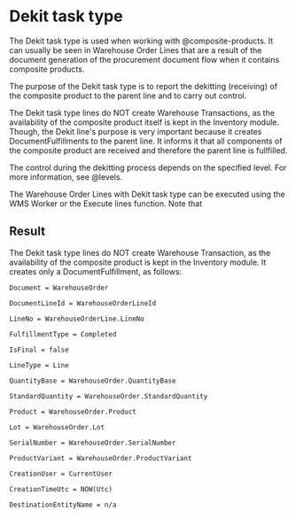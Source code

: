 # Dekit task type
The Dekit task type is used when working with @composite-products. It can usually be seen in Warehouse Order Lines that are a result of the document generation of the procurement document flow when it contains composite products.

The purpose of the Dekit task type is to report the dekitting (receiving) of the composite product to the parent line and to carry out control.

The Dekit task type lines do NOT create Warehouse Transactions, as the availability of the composite product itself is kept in the Inventory module. Though, the Dekit line's purpose is very important because it creates DocumentFulfillments to the parent line. It informs it that all components of the composite product are received and therefore the parent line is fullfilled.

The control during the dekitting process depends on the specified level. For more information, see @levels.

The Warehouse Order Lines with Dekit task type can be executed using the WMS Worker or the Execute lines function. Note that 

## Result
The Dekit task type lines do NOT create Warehouse Transaction, as the availability of the composite product is kept in the Inventory module. 
It creates only a DocumentFulfillment, as follows:

`````````
Document = WarehouseOrder

DocumentLineId = WarehouseOrderLineId

LineNo = WarehouseOrderLine.LineNo

FulfillmentType = Completed

IsFinal = false

LineType = Line

QuantityBase = WarehouseOrder.QuantityBase

StandardQuantity = WarehouseOrder.StandardQuantity

Product = WarehouseOrder.Product

Lot = WarehouseOrder.Lot

SerialNumber = WarehouseOrder.SerialNumber

ProductVariant = WarehouseOrder.ProductVariant

CreationUser = CurrentUser

CreationTimeUtc = NOW(Utc)

DestinationEntityName = n/a

`````````
